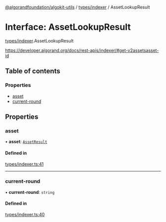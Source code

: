 [@algorandfoundation/algokit-utils](../README.md) / [types/indexer](../modules/types_indexer.md) / AssetLookupResult

# Interface: AssetLookupResult

[types/indexer](../modules/types_indexer.md).AssetLookupResult

https://developer.algorand.org/docs/rest-apis/indexer/#get-v2assetsasset-id

## Table of contents

### Properties

- [asset](types_indexer.AssetLookupResult.md#asset)
- [current-round](types_indexer.AssetLookupResult.md#current-round)

## Properties

### asset

• **asset**: [`AssetResult`](types_indexer.AssetResult.md)

#### Defined in

[types/indexer.ts:41](https://github.com/algorandfoundation/algokit-utils-ts/blob/88a7c0f/src/types/indexer.ts#L41)

___

### current-round

• **current-round**: `string`

#### Defined in

[types/indexer.ts:40](https://github.com/algorandfoundation/algokit-utils-ts/blob/88a7c0f/src/types/indexer.ts#L40)

